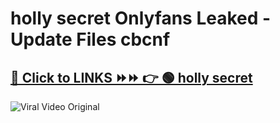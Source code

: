 
 # holly secret Onlyfans Leaked - Update Files cbcnf

## <h2><a href="https://clipsfans.com/holly_secret&ref=git">🔗 Click to LINKS ⏩⏩ 👉 🟢 holly secret </a></h2>

<a href="https://clipsfans.com/holly_secret&ref=git" rel="nofollow" data-target="animated-image.originalLink"><img src="https://i.ibb.co.com/xMMVF88/686577567.gif" alt="Viral Video Original" style="max-width: 100%; display: inline-block;" data-target="animated-image.originalImage"></a>

